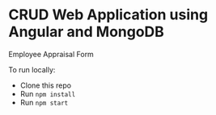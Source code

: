 # CRUD Web Application using Angular and MongoDB
Employee Appraisal Form


To run locally:

* Clone this repo
* Run `npm install`
* Run `npm start`

